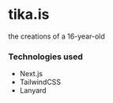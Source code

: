 # tika.is

the creations of a 16-year-old

### Technologies used

-   Next.js
-   TailwindCSS
-   Lanyard
